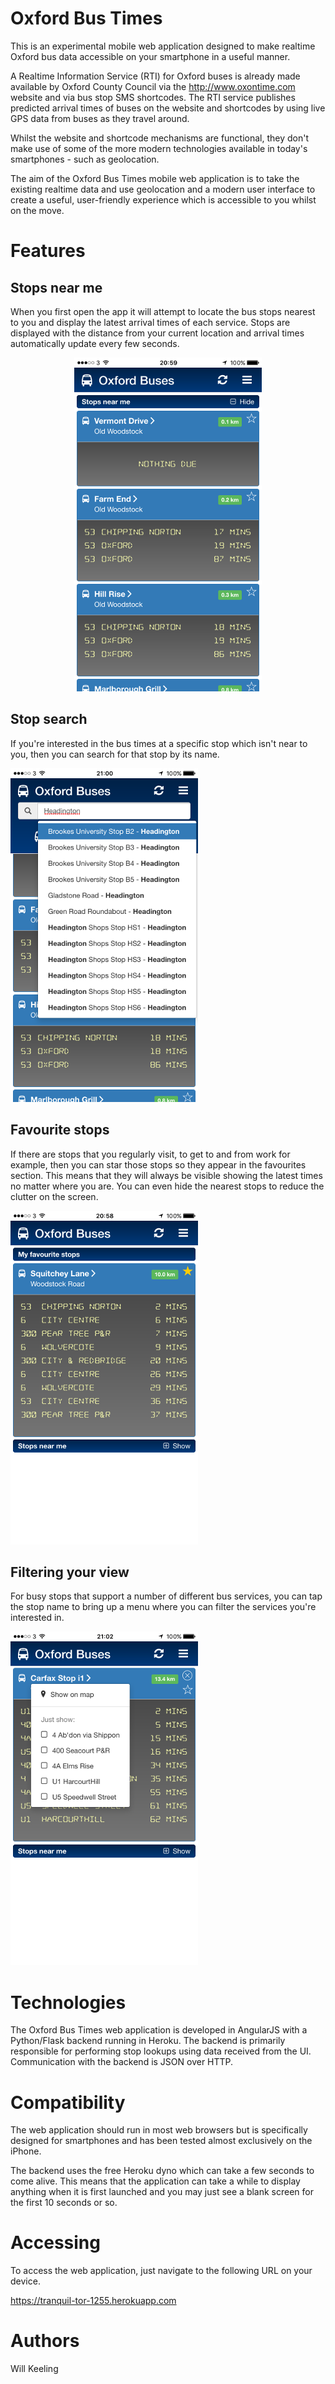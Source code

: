 Oxford Bus Times
================

This is an experimental mobile web application designed to make realtime Oxford bus data accessible on your smartphone in a useful manner.

A Realtime Information Service (RTI) for Oxford buses is already made available by Oxford County Council via the http://www.oxontime.com website and via bus stop SMS shortcodes. The RTI service publishes predicted arrival times of buses on the website and shortcodes by using live GPS data from buses as they travel around.

Whilst the website and shortcode mechanisms are functional, they don't make use of some of the more modern technologies available in today's smartphones - such as geolocation.

The aim of the Oxford Bus Times mobile web application is to take the existing realtime data and use geolocation and a modern user interface to create a useful, user-friendly experience which is accessible to you whilst on the move.

Features
========

Stops near me
--------------

When you first open the app it will attempt to locate the bus stops nearest to you and display the latest arrival times of each service. Stops are displayed with the distance from your current location and arrival times automatically update every few seconds.

<p align="center">
    <img src="./img/image3.PNG" title="Nearest stops" alt="Nearest stops"/>
</p>

Stop search
-----------

If you're interested in the bus times at a specific stop which isn't near to you, then you can search for that stop by its name.

![Stop search](./img/image4.PNG "Stop search")

Favourite stops
---------------

If there are stops that you regularly visit, to get to and from work for example, then you can star those stops so they appear in the favourites section. This means that they will always be visible showing the latest times no matter where you are. You can even hide the nearest stops to reduce the clutter on the screen.

![Favourite stops](./img/image2.PNG "Favourite stops")

Filtering your view
-------------------

For busy stops that support a number of different bus services, you can tap the stop name to bring up a menu where you can filter the services you're interested in.

![Filtering your view](./img/image6.PNG "Filtering your view")

Technologies
============

The Oxford Bus Times web application is developed in AngularJS with a Python/Flask backend running in Heroku. The backend is primarily responsible for performing stop lookups using data received from the UI. Communication with the backend is JSON over HTTP.

Compatibility
=============

The web application should run in most web browsers but is specifically designed for smartphones and has been tested almost exclusively on the iPhone.

The backend uses the free Heroku dyno which can take a few seconds to come alive. This means that the application can take a while to display anything when it is first launched and you may just see a blank screen for the first 10 seconds or so.

Accessing
=========

To access the web application, just navigate to the following URL on your device.

https://tranquil-tor-1255.herokuapp.com

Authors
=======

Will Keeling
